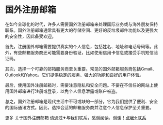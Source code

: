 # 国外注册邮箱

在如今全球化的时代，许多人需要国外注册邮箱来处理国际业务或与海外朋友保持联系。国外注册邮箱通常具有更大的存储空间、更好的反垃圾邮件功能以及更强大的安全性，因此备受欢迎。

首先，注册国外邮箱需要提供真实的个人信息，包括姓名、地址和电话号码等。此外，有些邮箱服务商还可能需要身份验证，比如使用信用卡信息或接受手机短信验证码。

其次，选择一个可靠的邮箱服务商至关重要。常见的国外邮箱服务商包括Gmail、Outlook和Yahoo。它们提供稳定的服务、强大的功能和良好的用户体验。

最后，使用国外注册邮箱时，需要注意隐私和安全问题。不要在不信任的网站上使用国外邮箱进行注册或登录，以免个人信息泄露或账户被盗。

总之，国外注册邮箱是现代生活中不可或缺的一部分，它为我们提供了便利、安全的国际通讯方式。因此，选择合适的邮箱服务商并注意个人信息保护至关重要。

更多 关于国外注册邮箱 请通过✈与我们联系，感谢阅读，谢谢！[点我✈联系](https://c.k02.cc)